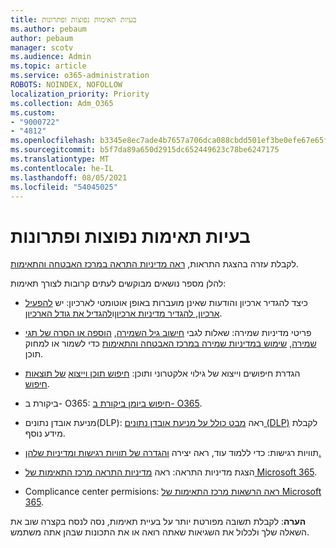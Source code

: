 ```yaml
---
title: בעיות תאימות נפוצות ופתרונות
ms.author: pebaum
author: pebaum
manager: scotv
ms.audience: Admin
ms.topic: article
ms.service: o365-administration
ROBOTS: NOINDEX, NOFOLLOW
localization_priority: Priority
ms.collection: Adm_O365
ms.custom:
- "9000722"
- "4812"
ms.openlocfilehash: b3345e8ec7ade4b7657a706dca088cbdd501ef3be0efe67e65facdabbaf5c98a
ms.sourcegitcommit: b5f7da89a650d2915dc652449623c78be6247175
ms.translationtype: MT
ms.contentlocale: he-IL
ms.lasthandoff: 08/05/2021
ms.locfileid: "54045025"
---
```

# <a name="compliance-common-issues-and-resolutions"></a>בעיות תאימות נפוצות ופתרונות

לקבלת עזרה בהצגת התראות, [ראה מדיניות התראה במרכז האבטחה והתאימות](/microsoft-365/compliance/alert-policies).

להלן מספר נושאים מבוקשים לעתים קרובות לצורך תאימות:

- כיצד להגדיר ארכיון והודעות שאינן מועברות באופן אוטומטי לארכיון: יש [להפעיל ארכיון, להגדיר מדיניות ארכיון](/microsoft-365/compliance/set-up-an-archive-and-deletion-policy-for-mailboxes)ו[להגדיל את גודל הארכיון](/microsoft-365/compliance/enable-unlimited-archiving).

- פריטי מדיניות שמירה: שאלות לגבי [חישוב גיל השמירה](/exchange/security-and-compliance/messaging-records-management/retention-age), [הוספה או הסרה של תגי שמירה](/exchange/security-and-compliance/messaging-records-management/add-or-remove-retention-tags), [שימוש במדיניות שמירה במרכז האבטחה והתאימות](/exchange/security-and-compliance/messaging-records-management/create-a-retention-policy) כדי לשמור או למחוק תוכן.

- הגדרת חיפושים וייצוא של גילוי אלקטרוני ותוכן: [חיפוש תוכן וייצוא](/microsoft-365/compliance/content-search) [של תוצאות חיפוש](/microsoft-365/compliance/export-search-results).

- ביקורת ב- O365: [חיפוש ביומן ביקורת ב- O365](/microsoft-365/compliance/search-the-audit-log-in-security-and-compliance).

- מניעת אובדן נתונים(DLP): ראה [מבט כולל על מניעת אובדן נתונים (DLP)](/microsoft-365/compliance/data-loss-prevention-policies) לקבלת מידע נוסף.
 
- תוויות רגישות: כדי ללמוד עוד, ראה יצירה [והגדרה של תוויות רגישות ומדיניות שלהן.](/microsoft-365/compliance/create-sensitivity-labels)

- הצגת מדיניות התראה: ראה [מדיניות התראה מרכז התאימות של Microsoft 365](/microsoft-365/compliance/alert-policies).

- Complicance center permisions: [ראה הרשאות מרכז התאימות של Microsoft 365](/microsoft-365/compliance/microsoft-365-compliance-center-permissions).

**הערה**: לקבלת תשובה מפורטת יותר על בעיית תאימות, נסה לנסח בקצרה שוב את השאלה שלך ולכלול את השגיאות שאתה רואה או את התכונות שבהן אתה משתמש.
